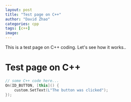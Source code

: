 ```yaml
---
layout: post
title: "Test page on C++"
author: "David Zhao"
categories: cpp
tags: [c++]
image: 
---
```


This is a test page on C++ coding. Let's see how it works..

# Test page on C++

```C++
// some C++ code here...
On(ID_BUTTON, [this]() {
    custom.SetText(L"The button was clicked");
});
```